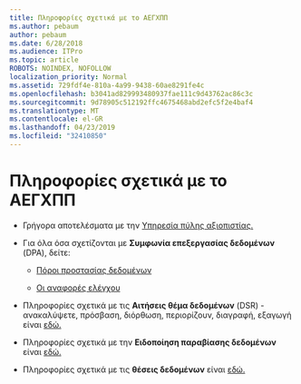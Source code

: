 ```yaml
---
title: Πληροφορίες σχετικά με το ΑΕΓΧΠΠ
ms.author: pebaum
author: pebaum
ms.date: 6/28/2018
ms.audience: ITPro
ms.topic: article
ROBOTS: NOINDEX, NOFOLLOW
localization_priority: Normal
ms.assetid: 729fdf4e-810a-4a99-9438-60ae8291fe4c
ms.openlocfilehash: b3041ad829993480937fae111c9d43762ac86c3c
ms.sourcegitcommit: 9d78905c512192ffc4675468abd2efc5f2e4baf4
ms.translationtype: MT
ms.contentlocale: el-GR
ms.lasthandoff: 04/23/2019
ms.locfileid: "32410850"
---
```

# <a name="information-about-gdpr"></a>Πληροφορίες σχετικά με το ΑΕΓΧΠΠ

- Γρήγορα αποτελέσματα με την [Υπηρεσία πύλης αξιοπιστίας.](https://servicetrust.microsoft.com/ViewPage/GDPRGetStarted)
    
- Για όλα όσα σχετίζονται με **Συμφωνία επεξεργασίας δεδομένων** (DPA), δείτε: 
    
  - [Πόροι προστασίας δεδομένων](https://servicetrust.microsoft.com/ViewPage/TrustDocuments)
    
  - [Οι αναφορές ελέγχου](https://servicetrust.microsoft.com/ViewPage/MSComplianceGuide)
    
- Πληροφορίες σχετικά με τις **Αιτήσεις θέμα δεδομένων** (DSR) - ανακαλύψετε, πρόσβαση, διόρθωση, περιορίζουν, διαγραφή, εξαγωγή είναι [εδώ.](https://docs.microsoft.com/microsoft-365/compliance/gdpr-dsr-office365)
    
- Πληροφορίες σχετικά με την **Ειδοποίηση παραβίασης δεδομένων** είναι [εδώ.](https://servicetrust.microsoft.com/ViewPage/GDPRBreach)
    
- Πληροφορίες σχετικά με τις **θέσεις δεδομένων** είναι [εδώ.](https://products.office.com/where-is-your-data-located?ms.officeurl=datamaps&amp;geo=All#All)
    

